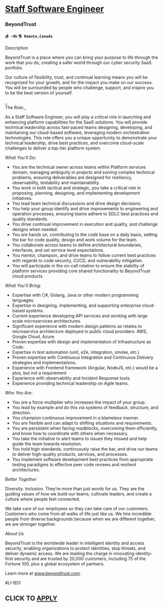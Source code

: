 # [Staff Software Engineer](https://www.remotewlb.com/apply/staff-software-engineer-78999)  
### BeyondTrust  
#### `💰 ~0k` `🌎 Remote,Canada`  

Description

BeyondTrust is a place where you can bring your purpose to life through the work that you do, creating a safer world through our cyber security SaaS portfolio.

Our culture of flexibility, trust, and continual learning means you will be recognized for your growth, and for the impact you make on our success. You will be surrounded by people who challenge, support, and inspire you to be the best version of yourself.

_  
The Role:_

As a Staff Software Engineer, you will play a critical role in launching and enhancing platform capabilities for the SaaS solutions. You will provide technical leadership across fast-paced teams designing, developing, and maintaining our cloud-based software, leveraging modern orchestration technologies. This role offers you a unique opportunity to demonstrate your technical leadership, drive best practices, and overcome cloud-scale challenges to deliver a top-tier platform system.

_What You’ll Do:_

  * You are the technical owner across teams within Platform services domain, managing ambiguity in projects and solving complex technical problems, ensuring deliverables are designed for resiliency, observability, testability and maintainability.
  * You work in both tactical and strategic, you take a critical role in proposing, planning, designing, and implementing development initiatives. 
  * You lead team technical discussions and drive design decisions.
  * You help your group identify and drive improvements to engineering and operation processes, ensuring teams adhere to SDLC best practices and quality standards. 
  * You drive continual improvement in execution and quality, and challenge designs when needed. 
  * You are hands on, contributing to the code base on a daily basis, setting the bar for code quality, design and work volume for the team.
  * You collaborate across teams to define architectural boundaries, interfaces, and set service level expectations. 
  * You mentor, champion, and drive teams to follow current best practices with regards to code security, CI/CD, and vulnerability mitigation. 
  * You will participate in the on-call rotation to ensure the stability of platform services providing core shared functionality to BeyondTrust cloud products

_What You’ll Bring:_

  * Expertise with C#, Golang, Java or other modern programming languages.
  * Expertise in designing, implementing, and supporting enterprise cloud-based systems.
  * Current experience developing API services and working with large scale microservices architectures.
  * Significant experience with modern design patterns as relates to microservice architecture deployed in public cloud providers: AWS, Google Cloud, Azure.
  * Proven expertise with design and implementation of Infrastructure as Code.
  * Expertise in test automation (unit, e2e, integration, smoke, etc.)
  * Proven expertise with Continuous Integration and Continuous Delivery strategies and implementations.
  * Experience with Frontend framework (Angular, NodeJS, etc.) would be a plus, but not a requirement
  * Experience with observability and Incident Response tools.
  * Experience providing technical leadership on Agile teams.

_Who You Are:_

  * You are a force-multiplier who increases the impact of your group. 
  * You lead by example and do this via systems of feedback, structure, and direction.
  * You champion continuous improvement in a blameless manner.
  * You are flexible and can adapt to shifting situations and requirements. 
  * You are persistent when facing roadblocks, overcoming them efficiently, and know how to coordinate with others when necessary.
  * You take the initiative to alert teams to issues they missed and help guide the team towards resolution.
  * You hold high standards, continuously raise the bar, and drive our teams to deliver high-quality products, services, and processes.
  * You implement software development best practices from appropriate testing paradigms to effective peer code reviews and resilient architectures.

_Better Together_

Diversity. Inclusion. They’re more than just words for us. They are the guiding values of how we build our teams, cultivate leaders, and create a culture where people feel connected.

We take care of our employees so they can take care of our customers. Customers who come from all walks of life just like us. We hire incredible people from diverse backgrounds because when we are different together, we are stronger together.

_About Us_

BeyondTrust is the worldwide leader in intelligent identity and access security, enabling organizations to protect identities, stop threats, and deliver dynamic access. We are leading the charge in innovating identity-first security and are trusted by 20,000 customers, including 75 of the Fortune 100, plus a global ecosystem of partners.

Learn more at www.beyondtrust.com.

#LI-BS1

  
## CLICK TO [APPLY](https://www.remotewlb.com/apply/staff-software-engineer-78999)

